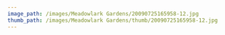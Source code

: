 ```yaml
---
image_path: /images/Meadowlark Gardens/20090725165958-12.jpg
thumb_path: /images/Meadowlark Gardens/thumb/20090725165958-12.jpg
---
```

